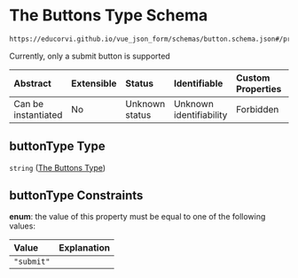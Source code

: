# The Buttons Type Schema

```txt
https://educorvi.github.io/vue_json_form/schemas/button.schema.json#/properties/buttonType
```

Currently, only a submit button is supported

| Abstract            | Extensible | Status         | Identifiable            | Custom Properties | Additional Properties | Access Restrictions | Defined In                                                                   |
| :------------------ | :--------- | :------------- | :---------------------- | :---------------- | :-------------------- | :------------------ | :--------------------------------------------------------------------------- |
| Can be instantiated | No         | Unknown status | Unknown identifiability | Forbidden         | Allowed               | none                | [button.schema.json\*](../schemas/button.schema.json "open original schema") |

## buttonType Type

`string` ([The Buttons Type](button-properties-the-buttons-type.md))

## buttonType Constraints

**enum**: the value of this property must be equal to one of the following values:

| Value      | Explanation |
| :--------- | :---------- |
| `"submit"` |             |
